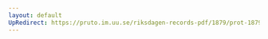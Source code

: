 ```yaml
---
layout: default
UpRedirect: https://pruto.im.uu.se/riksdagen-records-pdf/1879/prot-1879--fk--021.pdf
---
```

